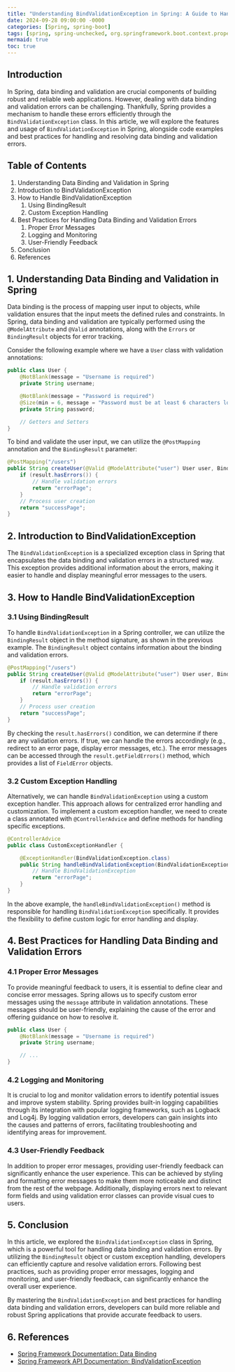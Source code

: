 ```yaml
---
title: "Understanding BindValidationException in Spring: A Guide to Handling Data Binding and Validation Errors"
date: 2024-09-28 09:00:00 -0000
categories: [Spring, spring-boot]
tags: [spring, spring-unchecked, org.springframework.boot.context.properties.bind.validation]
mermaid: true
toc: true
---
```



## Introduction

In Spring, data binding and validation are crucial components of building robust and reliable web applications. However, dealing with data binding and validation errors can be challenging. Thankfully, Spring provides a mechanism to handle these errors efficiently through the `BindValidationException` class. In this article, we will explore the features and usage of `BindValidationException` in Spring, alongside code examples and best practices for handling and resolving data binding and validation errors.

## Table of Contents

1. Understanding Data Binding and Validation in Spring
2. Introduction to BindValidationException
3. How to Handle BindValidationException
    1. Using BindingResult
    2. Custom Exception Handling
4. Best Practices for Handling Data Binding and Validation Errors
    1. Proper Error Messages
    2. Logging and Monitoring
    3. User-Friendly Feedback
5. Conclusion
6. References

## 1. Understanding Data Binding and Validation in Spring

Data binding is the process of mapping user input to objects, while validation ensures that the input meets the defined rules and constraints. In Spring, data binding and validation are typically performed using the `@ModelAttribute` and `@Valid` annotations, along with the `Errors` or `BindingResult` objects for error tracking.

Consider the following example where we have a `User` class with validation annotations:

```java
public class User {
    @NotBlank(message = "Username is required")
    private String username;

    @NotBlank(message = "Password is required")
    @Size(min = 6, message = "Password must be at least 6 characters long")
    private String password;

    // Getters and Setters
}
```

To bind and validate the user input, we can utilize the `@PostMapping` annotation and the `BindingResult` parameter:

```java
@PostMapping("/users")
public String createUser(@Valid @ModelAttribute("user") User user, BindingResult result) {
    if (result.hasErrors()) {
        // Handle validation errors
        return "errorPage";
    }
    // Process user creation
    return "successPage";
}
```

## 2. Introduction to BindValidationException

The `BindValidationException` is a specialized exception class in Spring that encapsulates the data binding and validation errors in a structured way. This exception provides additional information about the errors, making it easier to handle and display meaningful error messages to the users.

## 3. How to Handle BindValidationException

### 3.1 Using BindingResult

To handle `BindValidationException` in a Spring controller, we can utilize the `BindingResult` object in the method signature, as shown in the previous example. The `BindingResult` object contains information about the binding and validation errors.

```java
@PostMapping("/users")
public String createUser(@Valid @ModelAttribute("user") User user, BindingResult result) {
    if (result.hasErrors()) {
        // Handle validation errors
        return "errorPage";
    }
    // Process user creation
    return "successPage";
}
```

By checking the `result.hasErrors()` condition, we can determine if there are any validation errors. If true, we can handle the errors accordingly (e.g., redirect to an error page, display error messages, etc.). The error messages can be accessed through the `result.getFieldErrors()` method, which provides a list of `FieldError` objects.

### 3.2 Custom Exception Handling

Alternatively, we can handle `BindValidationException` using a custom exception handler. This approach allows for centralized error handling and customization. To implement a custom exception handler, we need to create a class annotated with `@ControllerAdvice` and define methods for handling specific exceptions.

```java
@ControllerAdvice
public class CustomExceptionHandler {

    @ExceptionHandler(BindValidationException.class)
    public String handleBindValidationException(BindValidationException ex) {
        // Handle BindValidationException
        return "errorPage";
    }
}
```

In the above example, the `handleBindValidationException()` method is responsible for handling `BindValidationException` specifically. It provides the flexibility to define custom logic for error handling and display.

## 4. Best Practices for Handling Data Binding and Validation Errors

### 4.1 Proper Error Messages

To provide meaningful feedback to users, it is essential to define clear and concise error messages. Spring allows us to specify custom error messages using the `message` attribute in validation annotations. These messages should be user-friendly, explaining the cause of the error and offering guidance on how to resolve it.

```java
public class User {
    @NotBlank(message = "Username is required")
    private String username;

    // ...
}
```

### 4.2 Logging and Monitoring

It is crucial to log and monitor validation errors to identify potential issues and improve system stability. Spring provides built-in logging capabilities through its integration with popular logging frameworks, such as Logback and Log4j. By logging validation errors, developers can gain insights into the causes and patterns of errors, facilitating troubleshooting and identifying areas for improvement.

### 4.3 User-Friendly Feedback

In addition to proper error messages, providing user-friendly feedback can significantly enhance the user experience. This can be achieved by styling and formatting error messages to make them more noticeable and distinct from the rest of the webpage. Additionally, displaying errors next to relevant form fields and using validation error classes can provide visual cues to users.

## 5. Conclusion

In this article, we explored the `BindValidationException` class in Spring, which is a powerful tool for handling data binding and validation errors. By utilizing the `BindingResult` object or custom exception handling, developers can efficiently capture and resolve validation errors. Following best practices, such as providing proper error messages, logging and monitoring, and user-friendly feedback, can significantly enhance the overall user experience.

By mastering the `BindValidationException` and best practices for handling data binding and validation errors, developers can build more reliable and robust Spring applications that provide accurate feedback to users.

## 6. References

- [Spring Framework Documentation: Data Binding](https://docs.spring.io/spring-framework/docs/current/reference/html/core.html#validation)
- [Spring Framework API Documentation: BindValidationException](https://docs.spring.io/spring-framework/docs/current/javadoc-api/org/springframework/validation/BindValidationException.html)
